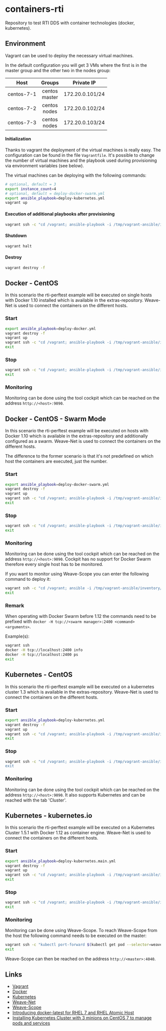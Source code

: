# containers-rti
Repository to test RTI DDS with container technologies (docker, kubernetes).

## Environment
Vagrant can be used to deploy the necessary virtual machines.

In the default configuration you will get 3 VMs where the first is in the master group and the other two in the nodes group:

| Host         | Groups           | Private IP      |
|:------------:|:----------------:|:---------------:|
| centos-7-1   | centos<br>master | 172.20.0.101/24 |
| centos-7-2   | centos<br>nodes  | 172.20.0.102/24 |
| centos-7-3   | centos<br>nodes  | 172.20.0.103/24 |

#### Initialization
Thanks to vagrant the deployment of the virtual machines is really easy. The configuration can be found in the file `Vagrantfile`. It's possible to change the number of virtual machines and the playbook used during provisioning via environment variables (see below).

The virtual machines can be deploying with the following commands:
```bash
# optional, default = 3
export instance_count=4
# optional, default = deploy-docker-swarm.yml
export ansible_playbook=deploy-kubernetes.yml
vagrant up
```

#### Execution of additional playbooks after provisioning
```bash
vagrant ssh -c "cd /vagrant; ansible-playbook -i /tmp/vagrant-ansible/inventory/vagrant_ansible_local_inventory <playbook>"
```

#### Shutdown
```bash
vagrant halt
```

#### Destroy
```bash
vagrant destroy -f
```

## Docker - CentOS
In this scenario the rti-perftest example will be executed on single hosts with Docker 1.10 installed which is available in the extras-repository.
Weave-Net is used to connect the containers on the different hosts.

### Start
```bash
export ansible_playbook=deploy-docker.yml
vagrant destroy -f
vagrant up
vagrant ssh -c "cd /vagrant; ansible-playbook -i /tmp/vagrant-ansible/inventory/vagrant_ansible_local_inventory rti-perftest-docker-start.yml"
exit
```

### Stop
```bash
vagrant ssh -c "cd /vagrant; ansible-playbook -i /tmp/vagrant-ansible/inventory/vagrant_ansible_local_inventory rti-perftest-docker-stop.yml"
exit
```

### Monitoring
Monitoring can be done using the tool cockpit which can be reached on the address `http://<host>:9090`.


## Docker - CentOS - Swarm Mode
In this scenario the rti-perftest example will be executed on hosts with Docker 1.10 which is available in the extras-repository and additionally configured as a swarm.
Weave-Net is used to connect the containers on the different hosts.

The difference to the former scenario is that it's not predefined on which host the containers are executed, just the number.

### Start
```bash
export ansible_playbook=deploy-docker-swarm.yml
vagrant destroy -f
vagrant up
vagrant ssh -c "cd /vagrant; ansible-playbook -i /tmp/vagrant-ansible/inventory/vagrant_ansible_local_inventory rti-perftest-docker-swarm-start.yml"
exit
```

### Stop
```bash
vagrant ssh -c "cd /vagrant; ansible-playbook -i /tmp/vagrant-ansible/inventory/vagrant_ansible_local_inventory rti-perftest-docker-swarm-stop.yml"
exit
```

### Monitoring
Monitoring can be done using the tool cockpit which can be reached on the address `http://<host>:9090`. Cockpit has no support for Docker Swarm therefore every single host has to be monitored.

If you want to monitor using Weave-Scope you can enter the following command to deploy it:
```bash
vagrant ssh -c "cd /vagrant; ansible -i /tmp/vagrant-ansible/inventory/vagrant_ansible_local_inventory centos -a \"scope launch\""
exit
```

### Remark
When operating with Docker Swarm before 1.12 the commands need to be prefixed with `docker -H tcp://<swarm manager>:2400 <command> <arguments>`.

Example(s):
```bash
vagrant ssh
docker -H tcp://localhost:2400 info
docker -H tcp://localhost:2400 ps
exit
```


## Kubernetes - CentOS
In this scenario the rti-perftest example will be executed on a kubernetes cluster 1.3 which is available in the extras-repository.
Weave-Net is used to connect the containers on the different hosts.

### Start
```bash
export ansible_playbook=deploy-kubernetes.yml
vagrant destroy -f
vagrant up
vagrant ssh -c "cd /vagrant; ansible-playbook -i /tmp/vagrant-ansible/inventory/vagrant_ansible_local_inventory rti-perftest-kubernetes-start.yml"
exit
```

### Stop
```bash
vagrant ssh -c "cd /vagrant; ansible-playbook -i /tmp/vagrant-ansible/inventory/vagrant_ansible_local_inventory rti-perftest-kubernetes-stop.yml
exit
```

### Monitoring
Monitoring can be done using the tool cockpit which can be reached on the address `http://<host>:9090`. It also supports Kubernetes and can be reached with the tab 'Cluster'.


## Kubernetes - kubernetes.io
In this scenario the rti-perftest example will be executed on a Kubernetes Cluster 1.5.1 with Docker 1.12 as container engine.
Weave-Net is used to connect the containers on the different hosts.

### Start
```bash
export ansible_playbook=deploy-kubernetes.main.yml
vagrant destroy -f
vagrant up
vagrant ssh -c "cd /vagrant; ansible-playbook -i /tmp/vagrant-ansible/inventory/vagrant_ansible_local_inventory rti-perftest-kubernetes-start.yml"
exit
```

### Stop
```bash
vagrant ssh -c "cd /vagrant; ansible-playbook -i /tmp/vagrant-ansible/inventory/vagrant_ansible_local_inventory rti-perftest-kubernetes-stop.yml"
exit
```

### Monitoring
Monitoring can be done using Weave-Scope. To reach Weave-Scope from the host the following command needs to be executed on the master:
```bash
vagrant ssh -c "kubectl port-forward $(kubectl get pod --selector=weave-scope-component=app -o jsonpath='{.items..metadata.name}') 4040"
exit
```
Weave-Scope can then be reached on the address `http://<master>:4040`.


## Links
-   [Vagrant](http://www.vagrantup.com)
-   [Docker](http://www.docker.io)
-   [Kubernetes](http://www.kubernetes.io)
-   [Weave-Net](https://www.weave.works/products/weave-net/)
-   [Weave-Scope](https://www.weave.works/products/weave-scope/)
-   [Introducing docker-latest for RHEL 7 and RHEL Atomic Host](https://access.redhat.com/articles/2317361)
-   [Installing Kubernetes Cluster with 3 minions on CentOS 7 to manage pods and services](http://severalnines.com/blog/installing-kubernetes-cluster-minions-centos7-manage-pods-services)
